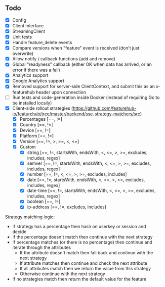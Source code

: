 Todo
----
- [X] Config
- [X] Client interface
- [X] StreamingClient
- [X] Unit tests
- [X] Handle feature_delete events
- [X] Compare versions when "feature" event is received (don't just overwrite)
- [X] Allow notify / callback functions (add and remove)
- [X] Global "readyness" callback (either OK when data has arrived, or an error if there was a fail)
- [X] Analytics support
- [X] Google Analytics support
- [X] Removed support for server-side ClientContext, and submit this as an x-featurehub header upon connection
- [ ] Run tests and code-generation inside Docker (instead of requiring Go to be installed locally)
- [X] Client-side rollout strategies (https://github.com/featurehub-io/featurehub/tree/master/backend/sse-strategy-matchers/src)
	- [x] Percentages [==, !=]
	- [x] Country [==, !=]
	- [x] Device [==, !=]
	- [x] Platform [==, !=]
	- [x] Version [==, !=, >, >=, <, <=]
	- [x] Custom
		- [x] string [==, !=, startsWith, endsWith, <, <=, >, >=, excludes, includes, regex]
		- [x] semver [==, !=, startsWith, endsWith, <, <=, >, >=, excludes, includes, regex]
		- [x] number [==, !=, <, <=, >, >=, excludes, includes]
		- [x] date [==, !=, startsWith, endsWith, <, <=, >, >=, excludes, includes, regex]
		- [x] date-time [==, !=, startsWith, endsWith, <, <=, >, >=, excludes, includes, regex]
		- [x] boolean [==, !=]
		- [x] ip-address [==, !=, excludes, includes]

Strategy matching logic:
- If strategy has a percentage then hash on userkey or session and decide
- If the percentage doesn't match then continue with the next strategy
- If percentage matches (or there is no percentage) then continue and iterate through the attributes
	- If the attribute doesn't match then fall back and continue with the next strategy
	- If attribute matches then continue and check the next attribute
	- If all attributes match then we return the value from this strategy
	- Otherwise continue with the next strategy
- If no strategies match then return the default value for the feature
